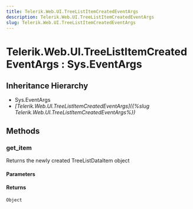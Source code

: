 ```yaml
---
title: Telerik.Web.UI.TreeListItemCreatedEventArgs
description: Telerik.Web.UI.TreeListItemCreatedEventArgs
slug: Telerik.Web.UI.TreeListItemCreatedEventArgs
---
```


# Telerik.Web.UI.TreeListItemCreatedEventArgs : Sys.EventArgs

## Inheritance Hierarchy

* Sys.EventArgs
* *[Telerik.Web.UI.TreeListItemCreatedEventArgs]({%slug Telerik.Web.UI.TreeListItemCreatedEventArgs%})*


## Methods

### get_item

Returns the newly created TreeListDataItem object

#### Parameters

#### Returns

`Object`

